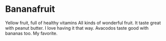 # Bananafruit
Yellow fruit, full of healthy vitamins
All kinds of wonderful fruit.
It taste great with peanut butter.
I love having it that way.
Avacodos taste good with bananas too.
My favorite.
